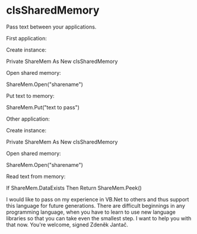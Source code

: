 # clsSharedMemory
Pass text between your applications.


First application:

Create instance:

  Private ShareMem As New clsSharedMemory
  
Open shared memory:

 ShareMem.Open("sharename")
 
Put text to memory:

 ShareMem.Put("text to pass")

 Other application:


Create instance:

  Private ShareMem As New clsSharedMemory
  
Open shared memory:

  ShareMem.Open("sharename")
  
Read text from memory:

  If ShareMem.DataExists Then Return ShareMem.Peek() 
      
I would like to pass on my experience in VB.Net to others and thus support this language for future generations. There are difficult beginnings in any programming language, when you have to learn to use new language libraries so that you can take even the smallest step. I want to help you with that now. You're welcome, signed Zdeněk Jantač.
